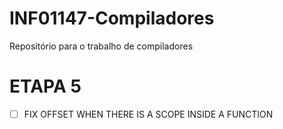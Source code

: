 # INF01147-Compiladores
Repositório para o trabalho de compiladores

# ETAPA 5

- [ ] FIX OFFSET WHEN THERE IS A SCOPE INSIDE A FUNCTION
